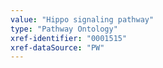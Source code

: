 ```yaml
---
value: "Hippo signaling pathway"
type: "Pathway Ontology"
xref-identifier: "0001515"
xref-dataSource: "PW"
---
```

